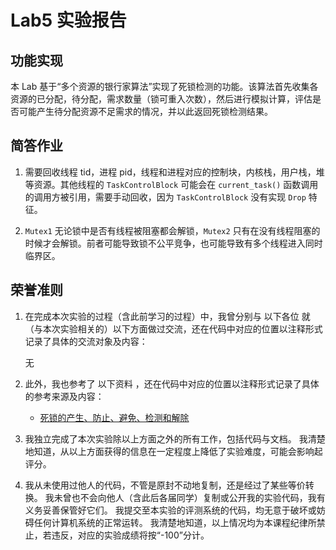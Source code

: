 # Lab5 实验报告

## 功能实现

本 Lab 基于“多个资源的银行家算法”实现了死锁检测的功能。该算法首先收集各资源的已分配，待分配，需求数量（锁可重入次数），然后进行模拟计算，评估是否可能产生待分配资源不足需求的情况，并以此返回死锁检测结果。

## 简答作业

1. 需要回收线程 tid，进程 pid，线程和进程对应的控制块，内核栈，用户栈，堆等资源。其他线程的 `TaskControlBlock` 可能会在 `current_task()` 函数调用的调用方被引用，需要手动回收，因为 `TaskControlBlock` 没有实现 `Drop` 特征。

2. `Mutex1` 无论锁中是否有线程被阻塞都会解锁，`Mutex2` 只有在没有线程阻塞的时候才会解锁。前者可能导致锁不公平竞争，也可能导致有多个线程进入同时临界区。

## 荣誉准则

1. 在完成本次实验的过程（含此前学习的过程）中，我曾分别与 以下各位 就（与本次实验相关的）以下方面做过交流，还在代码中对应的位置以注释形式记录了具体的交流对象及内容：

    无

2. 此外，我也参考了 以下资料 ，还在代码中对应的位置以注释形式记录了具体的参考来源及内容：

   - [死锁的产生、防止、避免、检测和解除](https://zhuanlan.zhihu.com/p/61221667)

3. 我独立完成了本次实验除以上方面之外的所有工作，包括代码与文档。 我清楚地知道，从以上方面获得的信息在一定程度上降低了实验难度，可能会影响起评分。

4. 我从未使用过他人的代码，不管是原封不动地复制，还是经过了某些等价转换。 我未曾也不会向他人（含此后各届同学）复制或公开我的实验代码，我有义务妥善保管好它们。 我提交至本实验的评测系统的代码，均无意于破坏或妨碍任何计算机系统的正常运转。 我清楚地知道，以上情况均为本课程纪律所禁止，若违反，对应的实验成绩将按“-100”分计。